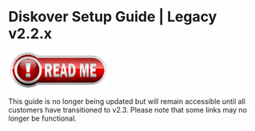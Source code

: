 <br>
<h1>Diskover Setup Guide | Legacy v2.2.x </h1>

<img src="images/read_me.png" width="200"> 

This guide is no longer being updated but will remain accessible until all customers have transitioned to v2.3. Please note that some links may no longer be functional.
